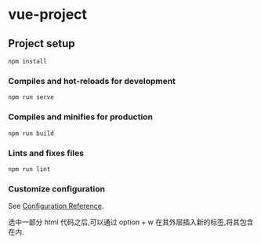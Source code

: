 # vue-project

## Project setup
```
npm install
```

### Compiles and hot-reloads for development
```
npm run serve
```

### Compiles and minifies for production
```
npm run build
```

### Lints and fixes files
```
npm run lint
```

### Customize configuration
See [Configuration Reference](https://cli.vuejs.org/config/).


选中一部分 html 代码之后,可以通过 option + w 在其外层插入新的标签,将其包含在内.
